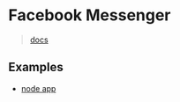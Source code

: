 # Facebook Messenger

> [docs](https://developers.facebook.com/docs/messenger-platform)

## Examples

- [node app](https://github.com/fbsamples/messenger-platform-samples/blob/master/node/app.js)